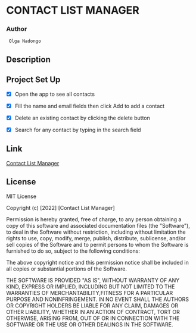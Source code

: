 # **CONTACT LIST MANAGER**
### **Author**
     Olga Nadongo
##   **Description** 


 ## **Project Set Up**

 - [x] Open the app to see all contacts
 - [x] Fill the name and email fields then click Add to add a contact
 - [x] Delete an existing contact by clicking the delete button
 - [x] Search for any contact by typing in the search field


## **Link**
[Contact List Manager](https://gilded-torte-32266a.netlify.app)

 ## **License**
 MIT License

Copyright (c) [2022] [Contact List Manager]

Permission is hereby granted, free of charge, to any person obtaining a copy of this software and associated documentation files (the "Software"), to deal in the Software without restriction, including without limitation the rights to use, copy, modify, merge, publish, distribute, sublicense, and/or sell copies of the Software and to permit persons to whom the Software is furnished to do so, subject to the following conditions:

The above copyright notice and this permission notice shall be included in all copies or substantial portions of the Software.

THE SOFTWARE IS PROVIDED "AS IS", WITHOUT WARRANTY OF ANY KIND, EXPRESS OR IMPLIED, INCLUDING BUT NOT LIMITED TO THE WARRANTIES OF MERCHANTABILITY,FITNESS FOR A PARTICULAR PURPOSE AND NONINFRINGEMENT. IN NO EVENT SHALL THE AUTHORS OR COPYRIGHT HOLDERS BE LIABLE FOR ANY CLAIM, DAMAGES OR OTHER LIABILITY, WHETHER IN AN ACTION OF CONTRACT, TORT OR OTHERWISE, ARISING FROM, OUT OF OR IN CONNECTION WITH THE SOFTWARE OR THE USE OR OTHER DEALINGS IN THE SOFTWARE.